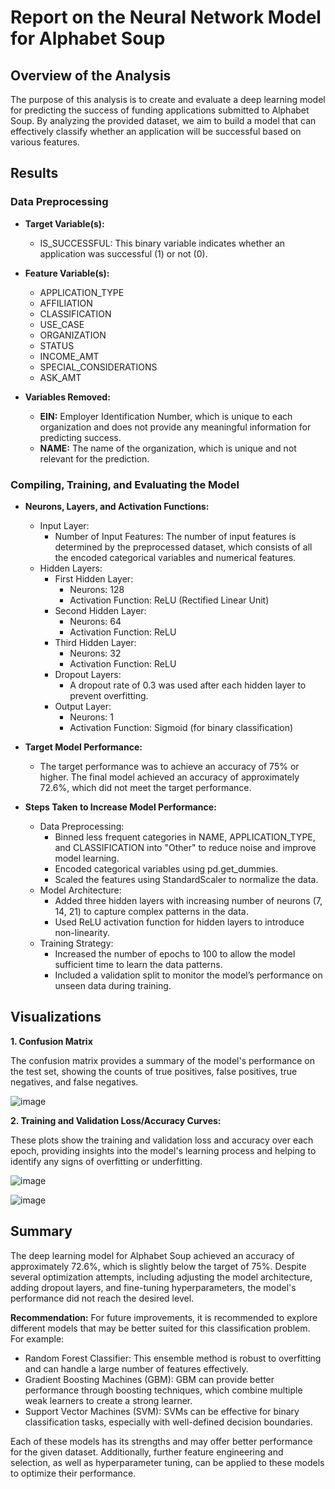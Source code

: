 # Report on the Neural Network Model for Alphabet Soup

## Overview of the Analysis
The purpose of this analysis is to create and evaluate a deep learning model for predicting the success of funding applications submitted to Alphabet Soup. By analyzing the provided dataset, we aim to build a model that can effectively classify whether an application will be successful based on various features.

## Results
### Data Preprocessing
- **Target Variable(s):**
  - IS_SUCCESSFUL: This binary variable indicates whether an application was successful (1) or not (0).
    
- **Feature Variable(s):**
  - APPLICATION_TYPE
  - AFFILIATION
  - CLASSIFICATION
  - USE_CASE
  - ORGANIZATION
  - STATUS
  - INCOME_AMT
  - SPECIAL_CONSIDERATIONS
  - ASK_AMT

- **Variables Removed:**
  - **EIN:** Employer Identification Number, which is unique to each organization and does not provide any meaningful information for predicting success.
  - **NAME:** The name of the organization, which is unique and not relevant for the prediction.

### Compiling, Training, and Evaluating the Model
- **Neurons, Layers, and Activation Functions:**
  - Input Layer:
    - Number of Input Features: The number of input features is determined by the preprocessed dataset, which consists of all the encoded categorical variables and numerical features.
  - Hidden Layers:
    - First Hidden Layer:
      - Neurons: 128
      - Activation Function: ReLU (Rectified Linear Unit)
    - Second Hidden Layer:
      - Neurons: 64
      - Activation Function: ReLU
    - Third Hidden Layer:
      - Neurons: 32
      - Activation Function: ReLU
    - Dropout Layers:
      - A dropout rate of 0.3 was used after each hidden layer to prevent overfitting.
    - Output Layer:
      - Neurons: 1
      - Activation Function: Sigmoid (for binary classification)
        
- **Target Model Performance:**
  - The target performance was to achieve an accuracy of 75% or higher. The final model achieved an accuracy of approximately 72.6%, which did not meet the target performance.
    
- **Steps Taken to Increase Model Performance:**
  - Data Preprocessing:
    - Binned less frequent categories in NAME, APPLICATION_TYPE, and CLASSIFICATION into "Other" to reduce noise and improve model learning.
    - Encoded categorical variables using pd.get_dummies.
    - Scaled the features using StandardScaler to normalize the data.
  - Model Architecture:
    - Added three hidden layers with increasing number of neurons (7, 14, 21) to capture complex patterns in the data.
    - Used ReLU activation function for hidden layers to introduce non-linearity.
  - Training Strategy:
    - Increased the number of epochs to 100 to allow the model sufficient time to learn the data patterns.
    - Included a validation split to monitor the model’s performance on unseen data during training.

## Visualizations

**1. Confusion Matrix**

The confusion matrix provides a summary of the model's performance on the test set, showing the counts of true positives, false positives, true negatives, and false negatives.

![image](https://github.com/user-attachments/assets/42f03cb2-cc6c-4dea-a8d3-a54138fc7cb6)

**2. Training and Validation Loss/Accuracy Curves:**

These plots show the training and validation loss and accuracy over each epoch, providing insights into the model's learning process and helping to identify any signs of overfitting or underfitting.

![image](https://github.com/user-attachments/assets/5abca3b4-a5cb-4395-80bc-39d12d7786f3)

![image](https://github.com/user-attachments/assets/dc832039-98fc-40aa-b88c-238d863af62b)




## Summary
The deep learning model for Alphabet Soup achieved an accuracy of approximately 72.6%, which is slightly below the target of 75%. Despite several optimization attempts, including adjusting the model architecture, adding dropout layers, and fine-tuning hyperparameters, the model's performance did not reach the desired level.

**Recommendation:** For future improvements, it is recommended to explore different models that may be better suited for this classification problem. For example:
  - Random Forest Classifier: This ensemble method is robust to overfitting and can handle a large number of features effectively.
  - Gradient Boosting Machines (GBM): GBM can provide better performance through boosting techniques, which combine multiple weak learners to create a strong learner.
  - Support Vector Machines (SVM): SVMs can be effective for binary classification tasks, especially with well-defined decision boundaries.


Each of these models has its strengths and may offer better performance for the given dataset. Additionally, further feature engineering and selection, as well as hyperparameter tuning, can be applied to these models to optimize their performance.
